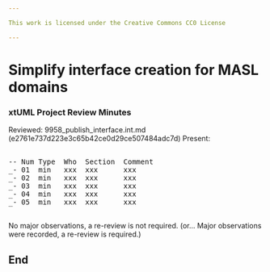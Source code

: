 ```yaml
---

This work is licensed under the Creative Commons CC0 License

---
```


# Simplify interface creation for MASL domains
### xtUML Project Review Minutes

Reviewed:  9958_publish_interface.int.md  (e2761e737d223e3c65b42ce0d29ce507484adc7d)
Present:  

<pre>

-- Num Type  Who  Section  Comment
_- 01  min   xxx  xxx      xxx
_- 02  min   xxx  xxx      xxx
_- 03  min   xxx  xxx      xxx
_- 04  min   xxx  xxx      xxx
_- 05  min   xxx  xxx      xxx

</pre>
   
No major observations, a re-review is not required.
(or... Major observations were recorded, a re-review is required.)


End
---
